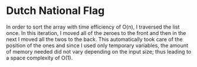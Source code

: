 # Dutch National Flag

In order to sort the array with time efficiency of O(n), I traversed the list once. In this iteration, I moved all of the zeroes to the front and then in the next I moved all the twos to the back. This automatically took care of the position of the ones and since I used only temporary variables, the amount of memory needed did not vary depending on the input size; thus leading to a space complexity of O(1).
